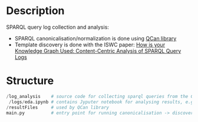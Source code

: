 # Description
SPARQL query log collection and analysis:
* SPARQL canonicalisation/normalization is done using [QCan library](https://github.com/RittoShadow/QCan)
* Template discovery is done with the ISWC paper: [How is your Knowledge Graph Used:
Content-Centric Analysis of SPARQL Query
Logs](https://iswc2023.semanticweb.org/wp-content/uploads/2023/11/142650191.pdf%E2%80%9D)

# Structure
```python
/log_analysis    # source code for collecting sparql queries from the GLACIATION platform
 /logs/eda.ipynb # contains Jyputer notebook for analysing results, e.g., calculating entropy of discovered templates of queries
/resultFiles     # used by QCan library
main.py          # entry point for running canonicalisation -> discovering templates for each sparql queries
```
